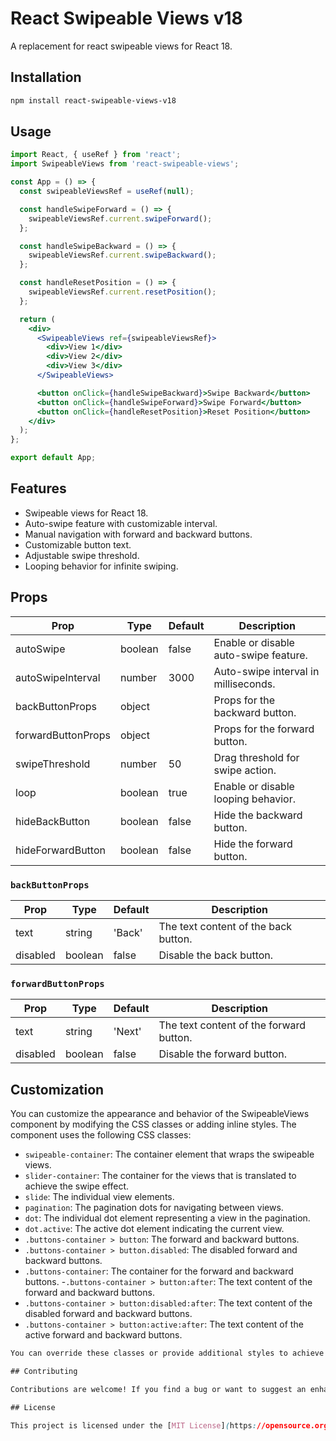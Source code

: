 # React Swipeable Views v18

A replacement for react swipeable views for React 18.

## Installation

```bash
npm install react-swipeable-views-v18
```

## Usage

```jsx
import React, { useRef } from 'react';
import SwipeableViews from 'react-swipeable-views';

const App = () => {
  const swipeableViewsRef = useRef(null);

  const handleSwipeForward = () => {
    swipeableViewsRef.current.swipeForward();
  };

  const handleSwipeBackward = () => {
    swipeableViewsRef.current.swipeBackward();
  };

  const handleResetPosition = () => {
    swipeableViewsRef.current.resetPosition();
  };

  return (
    <div>
      <SwipeableViews ref={swipeableViewsRef}>
        <div>View 1</div>
        <div>View 2</div>
        <div>View 3</div>
      </SwipeableViews>

      <button onClick={handleSwipeBackward}>Swipe Backward</button>
      <button onClick={handleSwipeForward}>Swipe Forward</button>
      <button onClick={handleResetPosition}>Reset Position</button>
    </div>
  );
};

export default App;
```

## Features

- Swipeable views for React 18.
- Auto-swipe feature with customizable interval.
- Manual navigation with forward and backward buttons.
- Customizable button text.
- Adjustable swipe threshold.
- Looping behavior for infinite swiping.

## Props

| Prop                  | Type     | Default | Description                                     |
| --------------------- | -------- | ------- | ----------------------------------------------- |
| autoSwipe             | boolean  | false   | Enable or disable auto-swipe feature.            |
| autoSwipeInterval     | number   | 3000    | Auto-swipe interval in milliseconds.             |
| backButtonProps       | object   |         | Props for the backward button.                   |
| forwardButtonProps    | object   |         | Props for the forward button.                    |
| swipeThreshold        | number   | 50      | Drag threshold for swipe action.                 |
| loop                  | boolean  | true    | Enable or disable looping behavior.              |
| hideBackButton        | boolean  | false   | Hide the backward button.                        |
| hideForwardButton     | boolean  | false   | Hide the forward button.                         |

### `backButtonProps`

| Prop     | Type     | Default | Description                          |
| -------- | -------- | ------- | ------------------------------------ |
| text     | string   | 'Back'  | The text content of the back button.  |
| disabled | boolean  | false   | Disable the back button.              |

### `forwardButtonProps`

| Prop     | Type     | Default | Description                               |
| -------- | -------- | ------- | ----------------------------------------- |
| text     | string   | 'Next'  | The text content of the forward button.    |
| disabled | boolean  | false   | Disable the forward button.                |

## Customization

You can customize the appearance and behavior of the SwipeableViews component by modifying the CSS classes or adding inline styles. The component uses the following CSS classes:

- `swipeable-container`: The container element that wraps the swipeable views.
- `slider-container`: The container for the views that is translated to achieve the swipe effect.
- `slide`: The individual view elements.
- `pagination`: The pagination dots for navigating between views.
- `dot`: The individual dot element representing a view in the pagination.
- `dot.active`: The active dot element indicating the current view.
- `.buttons-container > button`: The forward and backward buttons.
- `.buttons-container > button.disabled`: The disabled forward and backward buttons.
- `.buttons-container`: The container for the forward and backward buttons.
-`.buttons-container > button:after`: The text content of the forward and backward buttons.
- `.buttons-container > button:disabled:after`: The text content of the disabled forward and backward buttons.
- `.buttons-container > button:active:after`: The text content of the active forward and backward buttons.

```css
You can override these classes or provide additional styles to achieve the desired look and feel.

## Contributing

Contributions are welcome! If you find a bug or want to suggest an enhancement, please open an issue or submit a pull request.

## License

This project is licensed under the [MIT License](https://opensource.org/licenses/MIT).

